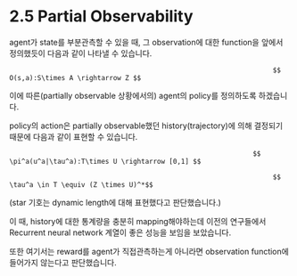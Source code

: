 # 2.5 Partial Observability

 agent가 state를 부분관측할 수 있을 때, 그 observation에 대한 function을 앞에서 정의했듯이 다음과 같이 나타낼 수 있습니다.

                                                                      $$ O(s,a):S\times A \rightarrow Z $$

 이에 따른\(partially observable 상황에서의\) agent의 policy를 정의하도록 하겠습니다. 

 policy의 action은 partially observable했던 history\(trajectory\)에 의해 결정되기 때문에 다음과 같이 표현할 수 있습니다.

                                                                 $$ \pi^a(u^a|\tau^a):T\times U \rightarrow [0,1] $$

                                                                      $$ \tau^a \in T \equiv (Z \times U)^*$$ 

\(star 기호는 dynamic length에 대해 표현했다고 판단했습니다.\)

 이 때, history에 대한 통계량을 충분히 mapping해야하는데 이전의 연구들에서 Recurrent neural network 계열이 좋은 성능을 보임을 보았습니다.

 또한 여기서는 reward를 agent가 직접관측하는게 아니라면 observation function에 들어가지 않는다고 판단했습니다.

